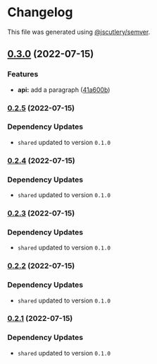 # Changelog

This file was generated using [@jscutlery/semver](https://github.com/jscutlery/semver).

## [0.3.0](https://github.com/domirs/nx-test/compare/api@0.2.5...api@0.3.0) (2022-07-15)


### Features

* **api:** add a paragraph ([41a600b](https://github.com/domirs/nx-test/commit/41a600ba43cab56e8a1a278ad9deb26a1424481b))

### [0.2.5](https://github.com/domirs/nx-test/compare/api@0.2.4...api@0.2.5) (2022-07-15)

### Dependency Updates

* `shared` updated to version `0.1.0`
### [0.2.4](https://github.com/domirs/nx-test/compare/api@0.2.3...api@0.2.4) (2022-07-15)

### Dependency Updates

* `shared` updated to version `0.1.0`
### [0.2.3](https://github.com/domirs/nx-test/compare/api@0.2.2...api@0.2.3) (2022-07-15)

### Dependency Updates

* `shared` updated to version `0.1.0`
### [0.2.2](https://github.com/domirs/nx-test/compare/api@0.2.1...api@0.2.2) (2022-07-15)

### Dependency Updates

* `shared` updated to version `0.1.0`
### [0.2.1](https://github.com/domirs/nx-test/compare/api@0.2.0...api@0.2.1) (2022-07-15)

### Dependency Updates

* `shared` updated to version `0.1.0`
